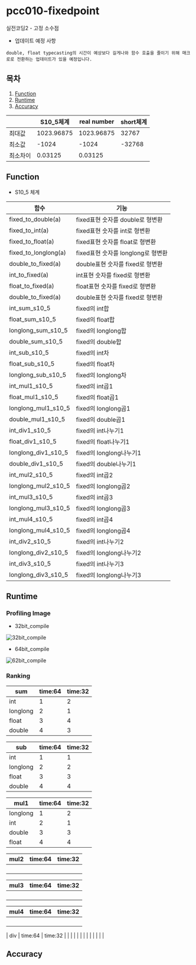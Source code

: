 # pcc010-fixedpoint

실전코딩2 - 고정 소수점

* 업데이트 예정 사항
```
double, float typecasting의 시간이 예상보다 길게나와 함수 호출을 줄이기 위해 매크로로 전환하는 업데이트가 있을 예정입니다.
```

## 목차
1. [Function](#function)
2. [Runtime](#runtime)
3. [Accuracy](#accuracy)


|        | S10_5체계 | real number | short체계 |
| ------ | ------ | ------ | ------ |
| 최대값 | 1023.96875 | 1023.96875 | 32767 |
| 최소값 | -1024 | -1024 | -32768 |
| 최소차이 | 0.03125 | 0.03125 |  |

## Function

* S10_5 체계

| 함수 | 기능 |
| ------ | ------ |
| fixed_to_double(a) | fixed표현 숫자를 double로 형변환 |
| fixed_to_int(a) | fixed표현 숫자를 int로 형변환 |
| fixed_to_float(a) | fixed표현 숫자를 float로 형변환 |
| fixed_to_longlong(a) | fixed표현 숫자를 longlong로 형변환 |
| double_to_fixed(a) | double표현 숫자를 fixed로 형변환 |
| int_to_fixed(a) | int표현 숫자를 fixed로 형변환 |
| float_to_fixed(a) | float표현 숫자를 fixed로 형변환 |
| double_to_fixed(a) | double표현 숫자를 fixed로 형변환 |
| int_sum_s10_5 | fixed의 int합 |
| float_sum_s10_5 | fixed의 float합 |
| longlong_sum_s10_5 | fixed의 longlong합 |
| double_sum_s10_5 | fixed의 double합 |
| int_sub_s10_5 | fixed의 int차 |
| float_sub_s10_5 | fixed의 float차 |
| longlong_sub_s10_5 | fixed의 longlong차 |
| int_mul1_s10_5 | fixed의 int곱1 |
| float_mul1_s10_5 | fixed의 float곱1 |
| longlong_mul1_s10_5 | fixed의 longlong곱1 |
| double_mul1_s10_5 | fixed의 double곱1 |
| int_div1_s10_5 | fixed의 int나누기1 |
| float_div1_s10_5 | fixed의 float나누기1 |
| longlong_div1_s10_5 | fixed의 longlong나누기1 |
| double_div1_s10_5 | fixed의 double나누기1 |
| int_mul2_s10_5 | fixed의 int곱2 |
| longlong_mul2_s10_5 | fixed의 longlong곱2 |
| int_mul3_s10_5 | fixed의 int곱3 |
| longlong_mul3_s10_5 | fixed의 longlong곱3 |
| int_mul4_s10_5 | fixed의 int곱4 |
| longlong_mul4_s10_5 | fixed의 longlong곱4 |
| int_div2_s10_5 | fixed의 int나누기2 |
| longlong_div2_s10_5 | fixed의 longlong나누기2 |
| int_div3_s10_5 | fixed의 int나누기3 |
| longlong_div3_s10_5 | fixed의 longlong나누기3 |



## Runtime

### Profiling Image

* 32bit_compile

![32bit_compile](/uploads/aa682fd6bdf3183444fa146e271d566d/32bit_compile.jpg)

* 64bit_compile

![62bit_compile](/uploads/9a831b81422494dda3efbe897f521fde/62bit_compile.jpg)

### Ranking

| sum | time:64 | time:32 |
| ------ | ------ | ------ |
| int | 1 | 2 |
| longlong | 2 | 1 |
| float | 3 | 4 |
| double | 4 | 3 |

| sub | time:64 | time:32 |
| ------ | ------ | ------ |
| int | 1 | 1 |
| longlong | 2 | 2 |
| float | 3 | 3 |
| double | 4 | 4 |

| mul1 | time:64 | time:32 |
| ------ | ------ | ------ |
| longlong | 1 | 2 |
| int | 2 | 1 |
| double | 3 | 3 |
| float | 4 | 4 |

| mul2 | time:64 | time:32 |
| ------ | ------ | ------ |
|  |  |  |
|  |  |  |
|  |  |  |
|  |  |  |

| mul3 | time:64 | time:32 |
| ------ | ------ | ------ |
|  |  |  |
|  |  |  |
|  |  |  |
|  |  |  |

| mul4 | time:64 | time:32 |
| ------ | ------ | ------ |
|  |  |  |
|  |  |  |
|  |  |  |
|  |  |  |

| div | time:64 | time:32 |
|  |  |  |
|  |  |  |
|  |  |  |


## Accuracy
